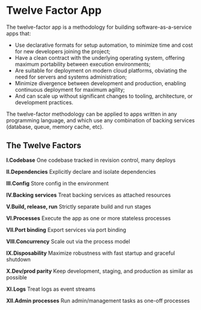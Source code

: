 # Twelve Factor App

The twelve-factor app is a methodology for building software-as-a-service apps that:

 * Use declarative formats for setup automation, to minimize time and cost for new developers joining the project;
 * Have a clean contract with the underlying operating system, offering maximum portability between execution environments;
 * Are suitable for deployment on modern cloud platforms, obviating the need for servers and systems administration;
 * Minimize divergence between development and production, enabling continuous deployment for maximum agility;
 * And can scale up without significant changes to tooling, architecture, or development practices.

The twelve-factor methodology can be applied to apps written in any programming language, and which use any combination of backing services (database, queue, memory cache, etc).

## The Twelve Factors

**I.Codebase**
    One codebase tracked in revision control, many deploys

**II.Dependencies**
    Explicitly declare and isolate dependencies

**III.Config**
    Store config in the environment

**IV.Backing services**
    Treat backing services as attached resources

**V.Build, release, run**
    Strictly separate build and run stages

**VI.Processes**
    Execute the app as one or more stateless processes

**VII.Port binding**
    Export services via port binding

**VIII.Concurrency**
    Scale out via the process model

**IX.Disposability**
    Maximize robustness with fast startup and graceful shutdown

**X.Dev/prod parity**
    Keep development, staging, and production as similar as possible

**XI.Logs**
    Treat logs as event streams

**XII.Admin processes**
    Run admin/management tasks as one-off processes

